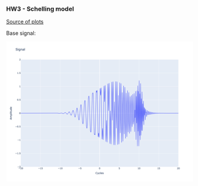 ### HW3 - Schelling model
[Source of plots](out)

Base signal:

<img src="out/signal.png" heigh=512 width=512>